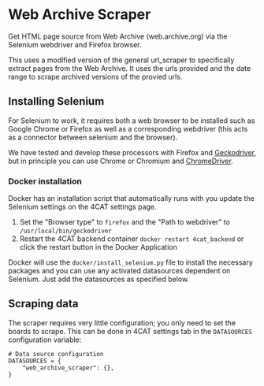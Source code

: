 # Web Archive Scraper

Get HTML page source from Web Archive (web.archive.org) via the Selenium webdriver and Firefox browser.

This uses a modified version of the general url_scraper to specifically extract pages
from the Web Archive. It uses the urls provided and the date range to scrape archived
versions of the provied urls.

## Installing Selenium
For Selenium to work, it requires both a web browser to be installed such as
Google Chrome or Firefox as well as a corresponding webdriver (this acts as a
connector between selenium and the browser).

We have tested and develop these processors with Firefox and [Geckodriver](https://github.com/mozilla/geckodriver/releases),
but in principle you can use Chrome or Chromium and [ChromeDriver](https://chromedriver.chromium.org/).

### Docker installation
Docker has an installation script that automatically runs with you update the
Selenium settings on the 4CAT settings page.
1. Set the "Browser type" to `firefox` and the "Path to webdriver" to `/usr/local/bin/geckodriver`
2. Restart the 4CAT backend container `docker restart 4cat_backend` or click the restart button in the Docker Application

Docker will use the `docker/install_selenium.py` file to install the necessary
packages and you can use any activated datasources dependent on Selenium. Just
add the datasources as specified below.

## Scraping data
The scraper requires very little configuration; you only need to set the boards
to scrape. This can be done in 4CAT settings tab in the `DATASOURCES` configuration
variable:

```
# Data source configuration
DATASOURCES = {
	"web_archive_scraper": {},
}
